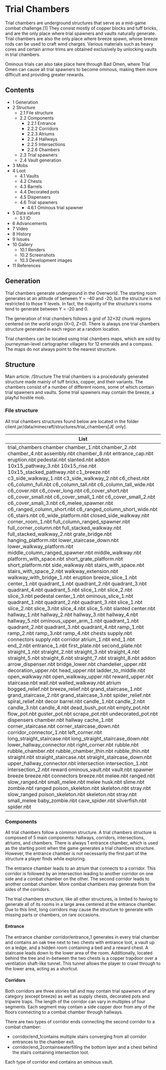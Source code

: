 # Trial Chambers
Trial chambers are underground structures that serve as a mid-game combat challenge.[1] They consist mostly of copper blocks and tuff bricks, and are the only place where trial spawners and vaults naturally generate. Trial chambers are also the only place where breeze spawn, whose breeze rods can be used to craft wind charges. Various materials such as heavy cores and certain armor trims are obtained exclusively by unlocking vaults in trial chambers.

Ominous trials can also take place here through Bad Omen, where Trial Omen can cause all trial spawners to become ominous, making them more difficult and providing greater rewards.

## Contents
- 1 Generation
- 2 Structure
	- 2.1 File structure
	- 2.2 Components
		- 2.2.1 Entrance
		- 2.2.2 Corridors
		- 2.2.3 Atriums
		- 2.2.4 Hallways
		- 2.2.5 Intersections
		- 2.2.6 Chambers
	- 2.3 Trial spawners
	- 2.4 Vault generation
- 3 Mobs
- 4 Loot
	- 4.1 Vaults
	- 4.2 Chests
	- 4.3 Barrels
	- 4.4 Decorated pots
	- 4.5 Dispensers
	- 4.6 Trial spawners
		- 4.6.1 Ominous trial spawner
- 5 Data values
	- 5.1 ID
- 6 Advancements
- 7 Video
- 8 History
- 9 Issues
- 10 Gallery
	- 10.1 Renders
	- 10.2 Screenshots
	- 10.3 Development images
- 11 References

## Generation
Trial chambers generate underground in the Overworld. The starting room generates at an altitude of between Y = -40 and -20, but the structure is not restricted to those Y levels. In fact, the majority of the structure's rooms tend to generate between Y = -20 and 0.

The generation of trial chambers follows a grid of 32×32 chunk regions centered on the world origin (X=0, Z=0). There is always one trial chambers structure generated in each region at a random location.

Trial chambers can be located using trial chambers maps, which are sold by journeyman-level cartographer villagers for 12 emeralds and a compass. The maps do not always point to the nearest structure.

## Structure
Main article: /Structure
The trial chambers is a procedurally generated structure made mainly of tuff bricks, copper, and their variants. The chambers consist of a number of different rooms, some of which contain trial spawners and vaults. Some trial spawners may contain the breeze, a playful hostile mob.

### File structure
All trial chambers structures found below are located in the folder client.jar/data/minecraft/structures/trial_chambers‌[JE  only].

| List                                                                                                                                                                                                                                                                                                                                                                                                                                                                                                                                                                                                                                                                                                                                                                                                                                                                                                                                                                                                                                                                                                                                                                                                                                                                                                                                                                                                                                                                                                                                                                                                                                                                                                                                                                                                                                                                                                                                                                                                                                                                                                                                                                                                                                                                                                                                                                                                                                                                                                                                                                                                                                                                                                                                                                                                                                                                                                                                                                                                                                                                                                                                                                                                                                                                               |
|------------------------------------------------------------------------------------------------------------------------------------------------------------------------------------------------------------------------------------------------------------------------------------------------------------------------------------------------------------------------------------------------------------------------------------------------------------------------------------------------------------------------------------------------------------------------------------------------------------------------------------------------------------------------------------------------------------------------------------------------------------------------------------------------------------------------------------------------------------------------------------------------------------------------------------------------------------------------------------------------------------------------------------------------------------------------------------------------------------------------------------------------------------------------------------------------------------------------------------------------------------------------------------------------------------------------------------------------------------------------------------------------------------------------------------------------------------------------------------------------------------------------------------------------------------------------------------------------------------------------------------------------------------------------------------------------------------------------------------------------------------------------------------------------------------------------------------------------------------------------------------------------------------------------------------------------------------------------------------------------------------------------------------------------------------------------------------------------------------------------------------------------------------------------------------------------------------------------------------------------------------------------------------------------------------------------------------------------------------------------------------------------------------------------------------------------------------------------------------------------------------------------------------------------------------------------------------------------------------------------------------------------------------------------------------------------------------------------------------------------------------------------------------------------------------------------------------------------------------------------------------------------------------------------------------------------------------------------------------------------------------------------------------------------------------------------------------------------------------------------------------------------------------------------------------------------------------------------------------------------------------------------------------|
| trial_chambers chamber chamber_1.nbt chamber_2.nbt chamber_4.nbt assembly.nbt chamber_8.nbt entrance_cap.nbt eruption.nbt pedestal.nbt slanted.nbt addon 10x15_pathway_3.nbt 10x15_rise.nbt 10x15_stacked_pathway.nbt c1_breeze.nbt c3_side_walkway_1.nbt c3_side_walkway_2.nbt c6_chest.nbt c6_column_full.nbt c6_column_tall.nbt c6_column_tall_wide.nbt c6_cover.nbt c6_cover_long.nbt c6_cover_short.nbt c6_cover_small.nbt c6_cover_small_1.nbt c6_cover_small_2.nbt c6_cover_small_3.nbt c6_melee_spawner.nbt c6_ranged_column_short.nbt c6_ranged_column_short_wide.nbt c6_stairs.nbt c6_wide_platform.nbt closed_side_walkway.nbt corner_room_1.nbt full_column_ranged_spawner.nbt full_corner_column.nbt full_stacked_walkway.nbt full_stacked_walkway_2.nbt grate_bridge.nbt hanging_platform.nbt lower_staircase_down.nbt lower_walkway_platform.nbt middle_column_ranged_spawner.nbt middle_walkway.nbt platform_with_space.nbt short_grate_platform.nbt short_platform.nbt side_walkway.nbt stairs_with_space.nbt stairs_with_space_2.nbt walkway_extension.nbt walkway_with_bridge_1.nbt eruption breeze_slice_1.nbt center_1.nbt quadrant_1.nbt quadrant_2.nbt quadrant_3.nbt quadrant_4.nbt quadrant_5.nbt slice_1.nbt slice_2.nbt slice_3.nbt pedestal center_1.nbt ominous_slice_1.nbt quadrant_1.nbt quadrant_2.nbt quadrant_3.nbt slice_1.nbt slice_2.nbt slice_3.nbt slice_4.nbt slice_5.nbt slanted center.nbt hallway_1.nbt hallway_2.nbt hallway_3.nbt hallway_4.nbt hallway_5.nbt ominous_upper_arm_1.nbt quadrant_1.nbt quadrant_2.nbt quadrant_3.nbt quadrant_4.nbt ramp_1.nbt ramp_2.nbt ramp_3.nbt ramp_4.nbt chests supply.nbt connectors supply.nbt corridor atrium_1.nbt end_1.nbt end_2.nbt entrance_1.nbt first_plate.nbt second_plate.nbt straight_1.nbt straight_2.nbt straight_3.nbt straight_4.nbt straight_5.nbt straight_6.nbt straight_7.nbt straight_8.nbt addon arrow_dispenser.nbt bridge_lower.nbt chandelier_upper.nbt decoration_upper.nbt head_upper.nbt ladder_to_middle.nbt open_walkway.nbt open_walkway_upper.nbt reward_upper.nbt staircase.nbt wall.nbt walled_walkway.nbt atrium bogged_relief.nbt breeze_relief.nbt grand_staircase_1.nbt grand_staircase_2.nbt grand_staircase_3.nbt spider_relief.nbt spiral_relief.nbt decor barrel.nbt candle_1.nbt candle_2.nbt candle_3.nbt candle_4.nbt dead_bush_pot.nbt empty_pot.nbt flow_pot.nbt guster_pot.nbt scrape_pot.nbt undecorated_pot.nbt dispensers chamber.nbt hallway cache_1.nbt corner_staircase.nbt corner_staircase_down.nbt corridor_connector_1.nbt left_corner.nbt long_straight_staircase.nbt long_straight_staircase_down.nbt lower_hallway_connector.nbt right_corner.nbt rubble.nbt rubble_chamber.nbt rubble_chamber_thin.nbt rubble_thin.nbt straight.nbt straight_staircase.nbt straight_staircase_down.nbt upper_hallway_connector.nbt intersection intersection_1.nbt intersection_2.nbt reward ominous_vault.nbt vault.nbt spawner breeze breeze.nbt connectors breeze.nbt melee.nbt ranged.nbt slow_ranged.nbt small_melee.nbt melee husk.nbt slime.nbt zombie.nbt ranged poison_skeleton.nbt skeleton.nbt stray.nbt slow_ranged poison_skeleton.nbt skeleton.nbt stray.nbt small_melee baby_zombie.nbt cave_spider.nbt silverfish.nbt spider.nbt |

### Components
All trial chambers follow a common structure. A trial chambers structure is composed of 5 main components: hallways, corridors, intersections, atriums, and chambers. There is always 1 entrance chamber, which is used as the starting point when the game generates a trial chambers structure. However, the entrance chamber is not necessarily the first part of the structure a player finds while exploring.

The entrance chamber leads to an atrium that connects to a corridor. This corridor is followed by an intersection leading to another corridor on one side and a combat chamber on the other. The second corridor leads to another combat chamber. More combat chambers may generate from the sides of the corridors.

The trial chambers structure, like all other structures, is limited to having to generate all of its rooms in a large area centered at the entrance chamber. Due to this limit, long corridors may cause the structure to generate with missing parts or chambers, on rare occasions.

#### Entrance
The entrance chamber corridor/entrance_1 generates in every trial chamber and contains an oak tree next to two chests with entrance loot, a vault up on a ledge, and a hidden room containing a bed and a reward chest. A staircase leads down to the lower area of the room. Additionally, located behind the tree and in-between the two chests is a copper trapdoor over a ventilation shaft-like tunnel. This tunnel allows the player to crawl through to the lower area, acting as a shortcut.

#### Corridors
Both corridors are three stories tall and may contain trial spawners of any category (except breeze) as well as supply chests, decorated pots and tripwire traps. The length of the corridor can vary in multiples of four segments. Each segment may contain a side copper door from any of the floors connecting to a combat chamber through hallways.

There are two types of corridor ends connecting the second corridor to a combat chamber:

- corridor/end_1contains multiple stairs converging from all corridor entrances to the chamber exit.
- corridor/end_2containswaterfilling the bottom layer and a chest behind the stairs containing intersection loot.

Each type of corridor end contains an ominous vault.

